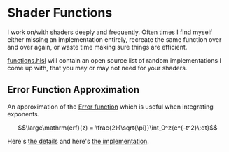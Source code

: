 # Shader Functions

I work on/with shaders deeply and frequently. Often times I find myself either missing an implementation entirely, recreate the same function over and over again, or waste time making sure things are efficient.

[functions.hlsl](./functions.hlsl) will contain an open source list of random implementations I come up with, that you may or may not need for your shaders.

## Error Function Approximation

An approximation of the [Error function](https://en.wikipedia.org/wiki/Error_function) which is useful when integrating exponents.

```math
\large\mathrm{erf}(z) = \frac{2}{\sqrt{\pi}}\int_0^z{e^{-t^2}\:dt}
```

Here's [the details](./details/ErrorFunction.md) and here's [the implementation](./functions.hlsl#L5).